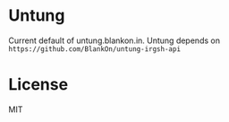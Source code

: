 # Untung

Current default of untung.blankon.in. Untung depends on ``https://github.com/BlankOn/untung-irgsh-api``

# License

MIT
